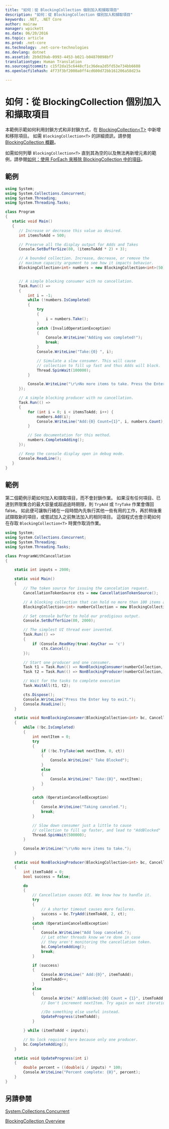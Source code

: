 ```yaml
---
title: "如何：從 BlockingCollection 個別加入和擷取項目"
description: "如何：從 BlockingCollection 個別加入和擷取項目"
keywords: .NET, .NET Core
author: mairaw
manager: wpickett
ms.date: 06/20/2016
ms.topic: article
ms.prod: .net-core
ms.technology: .net-core-technologies
ms.devlang: dotnet
ms.assetid: 2b9d39ab-0993-4453-b021-b04870098bf7
translationtype: Human Translation
ms.sourcegitcommit: c15f2da15c6448cf1c36dea2d5fd53e734bb6608
ms.openlocfilehash: 4f73f3bf2000a0ff4cd600d72bb161206a58d23a

---
```


# <a name="how-to-add-and-take-items-individually-from-a-blockingcollection"></a>如何：從 BlockingCollection 個別加入和擷取項目

本範例示範如何利用封鎖方式和非封鎖方式，在 [BlockingCollection&lt;T&gt;]( https://docs.microsoft.com/dotnet/core/api/System.Collections.Concurrent.BlockingCollection-1) 中新增和移除項目。 如需 `BlockingCollection<T>` 的詳細資訊，請參閱 [BlockingCollection 概觀](blockingcollection-overview.md)。 

如需如何列舉 `BlockingCollection<T>` 直到其為空的以及無法再新增元素的範例，請參閱[如何：使用 ForEach 來移除 BlockingCollection 中的項目](how-to-use-foreach-to-remove.md)。

## <a name="example"></a>範例

```csharp
using System;
using System.Collections.Concurrent;
using System.Threading;
using System.Threading.Tasks;

class Program
{
   static void Main()
   {
      // Increase or decrease this value as desired.
      int itemsToAdd = 500;

      // Preserve all the display output for Adds and Takes
      Console.SetBufferSize(80, (itemsToAdd * 2) + 3);

      // A bounded collection. Increase, decrease, or remove the
      // maximum capacity argument to see how it impacts behavior.
      BlockingCollection<int> numbers = new BlockingCollection<int>(50);


      // A simple blocking consumer with no cancellation.
      Task.Run(() =>
      {
          int i = -1;
          while (!numbers.IsCompleted)
          {
              try
              {
                  i = numbers.Take();
              }
              catch (InvalidOperationException)
              {
                  Console.WriteLine("Adding was completed!");
                  break;
              }
              Console.WriteLine("Take:{0} ", i);

              // Simulate a slow consumer. This will cause
              // collection to fill up fast and thus Adds will block.
              Thread.SpinWait(100000);
          }

          Console.WriteLine("\r\nNo more items to take. Press the Enter key to exit.");
      });

      // A simple blocking producer with no cancellation.
      Task.Run(() =>
      {
          for (int i = 0; i < itemsToAdd; i++) {
              numbers.Add(i);
              Console.WriteLine("Add:{0} Count={1}", i, numbers.Count);
          }

          // See documentation for this method.
          numbers.CompleteAdding();
      });

      // Keep the console display open in debug mode.
      Console.ReadLine();
   }
}

```

## <a name="example"></a>範例

第二個範例示範如何加入和擷取項目，而不會封鎖作業。 如果沒有任何項目、已達到界限集合的最大容量或超過逾時期限，則 `TryAdd` 或 `TryTake` 作業會傳回 false。 如此便可讓執行緒在一段時間內先執行其他一些有用的工作，再於稍後重試擷取新的項目，或嘗試加入之前無法加入的相同項目。 這個程式也會示範如何在存取 `BlockingCollection<T>` 時實作取消作業。

```csharp
using System;
using System.Collections.Concurrent;
using System.Threading;
using System.Threading.Tasks;

class ProgramWithCancellation
{

    static int inputs = 2000;

    static void Main()
    {
        // The token source for issuing the cancelation request.
        CancellationTokenSource cts = new CancellationTokenSource();

        // A blocking collection that can hold no more than 100 items at a time.
        BlockingCollection<int> numberCollection = new BlockingCollection<int>(100);

        // Set console buffer to hold our prodigious output.
        Console.SetBufferSize(80, 2000);

        // The simplest UI thread ever invented.
        Task.Run(() =>
        {
            if (Console.ReadKey(true).KeyChar == 'c')
                cts.Cancel();
        });

        // Start one producer and one consumer.
        Task t1 = Task.Run(() => NonBlockingConsumer(numberCollection, cts.Token));
        Task t2 = Task.Run(() => NonBlockingProducer(numberCollection, cts.Token));

        // Wait for the tasks to complete execution
        Task.WaitAll(t1, t2);

        cts.Dispose();
        Console.WriteLine("Press the Enter key to exit.");
        Console.ReadLine();
    }

    static void NonBlockingConsumer(BlockingCollection<int> bc, CancellationToken ct)
    {
        while (!bc.IsCompleted)
        {
            int nextItem = 0;
            try
            {
                if (!bc.TryTake(out nextItem, 0, ct))
                {
                    Console.WriteLine(" Take Blocked");
                }
                else
                {
                    Console.WriteLine(" Take:{0}", nextItem);
                }
            }

            catch (OperationCanceledException)
            {
                Console.WriteLine("Taking canceled.");
                break;
            }

            // Slow down consumer just a little to cause
            // collection to fill up faster, and lead to "AddBlocked"
            Thread.SpinWait(500000);
        }

        Console.WriteLine("\r\nNo more items to take.");
    }

    static void NonBlockingProducer(BlockingCollection<int> bc, CancellationToken ct)
    {
        int itemToAdd = 0;
        bool success = false;

        do
        {
            // Cancellation causes OCE. We know how to handle it.
            try
            {
                // A shorter timeout causes more failures.
                success = bc.TryAdd(itemToAdd, 2, ct);
            }
            catch (OperationCanceledException)
            {
                Console.WriteLine("Add loop canceled.");
                // Let other threads know we're done in case
                // they aren't monitoring the cancellation token.
                bc.CompleteAdding();
                break;
            }

            if (success)
            {
                Console.WriteLine(" Add:{0}", itemToAdd);
                itemToAdd++;
            }
            else
            {
                Console.Write(" AddBlocked:{0} Count = {1}", itemToAdd.ToString(), bc.Count);
                // Don't increment nextItem. Try again on next iteration.

                //Do something else useful instead.
                UpdateProgress(itemToAdd);
            }

        } while (itemToAdd < inputs);

        // No lock required here because only one producer.
        bc.CompleteAdding();
    }

    static void UpdateProgress(int i)
    {
        double percent = ((double)i / inputs) * 100;
        Console.WriteLine("Percent complete: {0}", percent);
    }
}

```

## <a name="see-also"></a>另請參閱

[System.Collections.Concurrent]( https://docs.microsoft.com/dotnet/core/api/System.Collections.Concurrent)

[BlockingCollection Overview](blockingcollection-overview.md)



<!--HONumber=Nov16_HO1-->


